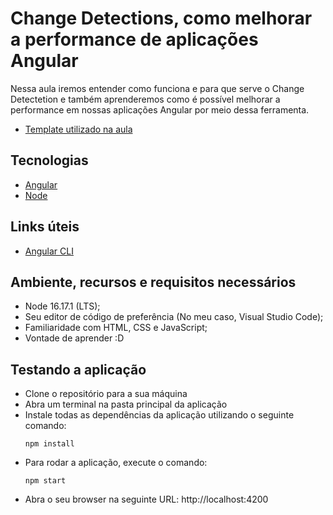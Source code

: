 # Change Detections, como melhorar a performance de aplicações Angular

Nessa aula iremos entender como funciona e para que serve o Change Detectetion e também aprenderemos como é possível melhorar a performance em nossas aplicações Angular por meio dessa ferramenta.

- [Template utilizado na aula](https://github.com/rocketseat-creators-program/angular-change-detection-2022-10-03/tree/template)

## Tecnologias

- [Angular](https://angular.io/)
- [Node](https://nodejs.org/en/)

## Links úteis

- [Angular CLI](https://angular.io/cli)

## Ambiente, recursos e requisitos necessários

- Node 16.17.1 (LTS);
- Seu editor de código de preferência (No meu caso, Visual Studio Code);
- Familiaridade com HTML, CSS e JavaScript;
- Vontade de aprender :D

## Testando a aplicação
- Clone o repositório para a sua máquina
- Abra um terminal na pasta principal da aplicação
- Instale todas as dependências da aplicação utilizando o seguinte comando:
    ```
    npm install
    ```
- Para rodar a aplicação, execute o comando:
    ```
    npm start
    ```
- Abra o seu browser na seguinte URL: http://localhost:4200
